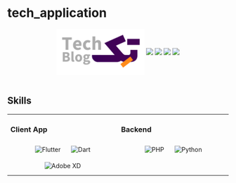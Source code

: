 # tech_application

<div align="center">
<img src="assets/images/logo.png"align="center" width="200" />

<img src="https://sasansafari.com/techblog_github/Screenshot_1652643493.png" align="center" height="" width="200" />
<img src="https://github.com/mohammadmahvash/tech_application/assets/90309839/27f8d221-2505-474f-aaa2-1bb555c05c59" align="center" height="" width="200" />
<img src="https://github.com/mohammadmahvash/tech_application/assets/90309839/c219f246-15f6-498f-9487-1673498323ea" align="center" height="" width="200" />
<img src="https://github.com/mohammadmahvash/tech_application/assets/90309839/57a472b5-1f68-4636-8e36-ddabe0e7d0ca" align="center" height="" width="200" />

</div>  
  

<br/>  


## Skills


<table><tr><td valign="top" width="33%">



### Client App  
<div align="center">  
<img style="margin: 10px" src="https://profilinator.rishav.dev/skills-assets/flutterio-icon.svg" alt="Flutter" height="50" />  
<img style="margin: 10px" src="https://profilinator.rishav.dev/skills-assets/dartlang-icon.svg" alt="Dart" height="50" />   
<img style="margin: 10px" src="https://profilinator.rishav.dev/skills-assets/adobexd.png" alt="Adobe XD" height="50" />  
</div>

</td><td valign="top" width="33%">



### Backend  
<div align="center">  
<img style="margin: 10px" src="https://profilinator.rishav.dev/skills-assets/php-original.svg" alt="PHP" height="50" />  
<img style="margin: 10px" src="https://profilinator.rishav.dev/skills-assets/python-original.svg" alt="Python" height="50" />  
</div>
 </table>  

<br/>  

